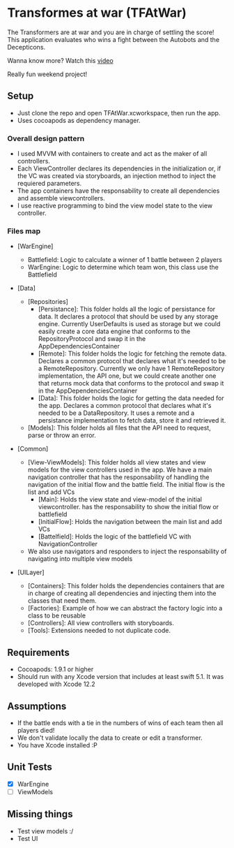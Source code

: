 # Transformes at war (TFAtWar)

The Transformers are at war and you are in charge of settling the score! This application evaluates who wins a fight between the Autobots and the Decepticons.

Wanna know more? 
Watch this [video](https://www.youtube.com/watch?v=nLS2N9mHWaw)

Really fun weekend project! 

## Setup
- Just clone the repo and open TFAtWar.xcworkspace, then run the app.
- Uses cocoapods as dependency manager.

### Overall design pattern
- I used MVVM with containers to create and act as the maker of all controllers.
- Each ViewController declares its dependencies in the initialization or, if the VC was created via storyboards, an injection method to inject the requiered parameters.
- The app containers have the responsability to create all dependencies and assemble viewcontrollers.
- I use reactive programming to bind the view model state to the view controller.

### Files map
- [WarEngine]
    - Battlefield: Logic to calculate a winner of 1 battle between 2 players
    - WarEngine: Logic to determine which team won, this class use the Battlefield
    
- [Data]
    - [Repositories]
        - [Persistance]: This folder holds all the logic of persistance for data. It declares a protocol that should be used by any storage engine. Currently UserDefaults is used as storage but we could easily create a core data engine that conforms to the RepositoryProtocol and swap it in the AppDependenciesContainer
        - [Remote]: This folder holds the logic for fetching the remote data. Declares a common protocol that declares what it's needed to be a RemoteRepository. Currently we only have 1 RemoteRepository implementation, the API one, but we could create another one that returns mock data that conforms to the protocol and swap it in the AppDependenciesContainer
        - [Data]: This folder holds the logic for getting the data needed for the app. Declares a common protocol that declares what it's needed to be a DataRepository. It uses a remote and a persistance implementation to fetch data, store it and retrieved it. 
    - [Models]: This folder holds all files that the API need to request, parse or throw an error.
    
- [Common]
    - [View-ViewModels]: This folder holds all view states and view models for the view controllers used in the app. We have a main navigation controller that has the responsability of handling the navigation of the initial flow and the battle field. The initial flow is the list and add VCs
        - [Main]: Holds the view state and view-model of the initial viewcontroller. has the responsability to show the initial flow or battlefield
        - [InitialFlow]: Holds the navigation between the main list and add VCs
        - [Battelfield]: Holds the logic of the battlefield VC with NavigationController
    - We also use navigators and responders to inject the responsability of navigating into multiple view models
    
- [UILayer]
    - [Containers]: This folder holds the dependencies containers that are in charge of creating all dependencies and injecting them into the classes that need them.
    - [Factories]: Example of how we can abstract the factory logic into a class to be reusable
    - [Controllers]: All view controllers with storyboards.
    - [Tools]: Extensions needed to not duplicate code.

## Requirements
- Cocoapods: 1.9.1 or higher
- Should run with any Xcode version that includes at least swift 5.1. It was developed with Xcode 12.2

## Assumptions
- If the battle ends with a tie in the numbers of wins of each team then all players died! 
- We don't validate locally the data to create or edit a transformer.
- You have Xcode installed :P

## Unit Tests
- [x] WarEngine 
- [ ] ViewModels

## Missing things
- Test view models :/ 
- Test UI

